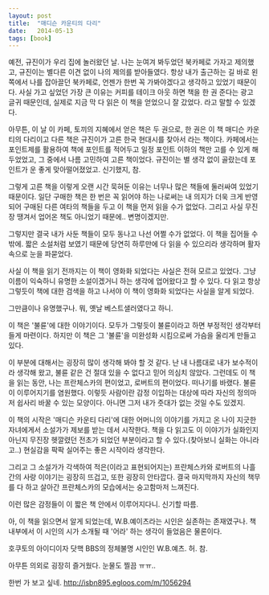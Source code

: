 ```yaml
---
layout: post
title:  "매디슨 카운티의 다리"
date:   2014-05-13
tags: [book]
---
```


  예전, 규진이가 우리 집에 놀러왔던 날. 나는 눈여겨 봐두었던 북카페로 가자고 제의했고, 규진이는 별다른 이견 없이 나의 제의를 받아들였다. 항상 내가 출근하는 길 바로 왼쪽에서 나를 잡아끌던 북카페로, 언젠가 한번 꼭 가봐야겠다고 생각하고 있었기 때문이다. 사실 가고 싶었던 가장 큰 이유는 커피를 테이크 아웃 하면 책을 한 권 준다는 광고 글귀 때문인데, 실제로 지금 막 다 읽은 이 책을 얻었으니 잘 갔었다. 라고 말할 수 있겠다. 

  아무튼, 이 날 이 카페, 토끼의 지혜에서 얻은 책은 두 권으로, 한 권은 이 책 매디슨 카운티의 다리이고 다른 책은 규진이가 고른 한국 현대시를 찾아서 라는 책이다. 카페에서는 포인트제를 활용하여 책에 포인트를 적어두고 일정 포인트 이하의 책만 고를 수 있게 해두었었고, 그 중에서 나름 고민하여 고른 책이었다. 규진이는 별 생각 없이 골랐는데 포인트가 운 좋게 맞아떨어졌었고. 신기했지, 참. 

  그렇게 고른 책을 이렇게 오랜 시간 묵혀둔 이유는 너무나 많은 책들에 둘러싸여 있었기 때문이다. 일단 구매한 책은 한 번은 꼭 읽어야 하는 나로써는 내 의지가 더욱 크게 반영되어 구매된 다른 여타의 책들을 두고 이 책을 먼저 읽을 수가 없었다. 그리고 사실 무진장 땡겨서 업어온 책도 아니었기 때문에.. 변명이겠지만. 

  그렇지만 결국 내가 사둔 책들이 모두 동나고 나선 어쩔 수가 없었다. 이 책을 집어들 수밖에. 짧은 소설처럼 보였기 때문에 당연히 하루만에 다 읽을 수 있으리라 생각하며 활자 속으로 눈을 파묻었다. 

  사실 이 책을 읽기 전까지는 이 책이 영화화 되었다는 사실은 전혀 모르고 있었다. 그냥 이름이 익숙하니 유명한 소설이겠거니 하는 생각에 업어왔다고 할 수 있다. 다 읽고 항상 그렇듯이 책에 대한 검색을 하고 나서야 이 책이 영화화 되었다는 사실을 알게 되었다. 

  그만큼이나 유명했구나. 뭐, 옛날 베스트샐러였다고 하니. 

  이 책은 '불륜'에 대한 이야기이다. 모두가 그렇듯이 불륜이라고 하면 부정적인 생각부터 들게 마련이다. 하지만 이 책은 그 '불륜'을 미완성화 시킴으로써 가슴을 울리게 만들고 있다. 

  이 부분에 대해서는 굉장히 많이 생각해 봐야 할 것 같다. 난 내 나름대로 내가 보수적이라 생각해 왔고, 불륜 같은 건 절대 있을 수 없다고 믿어 의심치 않았다. 그런데도 이 책을 읽는 동안, 나는 프란체스카의 편이었고, 로버트의 편이었다. 떠나기를 바랬다. 불륜이 이루어지기를 염원했다. 이렇듯 사람이란 감정 이입하는 대상에 따라 자신의 정의마저 쉽사리 바꿀 수 있는 모양이다. 아니면 그저 내가 줏대가 없는 것일 수도 있겠지. 

  이 책의 시작은 '매디슨 카운티 다리'에 대한 어머니의 이야기를 가지고 온 나이 지긋한 자녀에게서 소설가가 제보를 받는 데서 시작한다. 책을 다 읽고도 이 이야기가 실화인지 아닌지 무진장 헷깔렸던 전초가 되었던 부분이라고 할 수 있다.(찾아보니 실화는 아니라고..) 현실감을 팍팍 실어주는 좋은 시작이라 생각한다. 

  그리고 그 소설가가 각색하여 적은(이라고 표현되어지는) 프란체스카와 로버트의 나흘간의 사랑 이야기는 굉장히 뜨겁고, 또한 굉장히 안타깝다. 결국 마지막까지 자신의 책무를 다 하고 살아간 프란체스카의 모습에서는 숭고함마저 느껴진다. 

  이런 많은 감정들이 이 짧은 책 안에서 이루어지다니. 신기할 따름. 

  아, 이 책을 읽으면서 알게 되었는데, W.B.예이츠라는 시인은 실존하는 존재였구나. 책 내부에서 이 시인의 시가 소개될 때 '어라' 하는 생각이 들었음은 물론이다. 

  호쿠토의 아이디이자 닷핵 BBS의 정체불명 시인인 W.B.예츠. 허. 참. 

  아무튼 의외로 굉장히 즐거웠다. 눈물도 찔끔 ㅠㅠ.. 

한번 가 보고 싶네. 
http://isbn895.egloos.com/m/1056294